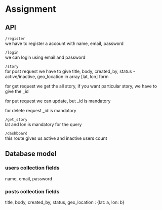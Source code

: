 # Assignment
## API
`/register`<br>
we have to register a account with name, email, password

`/login`<br>
we can login using email and password

`/story`<br>
for post request we have to give title, body, created_by, status - active/inactive, geo_location in array [lat, lon] form<br>

for get request we get the all story, if you want particular story, we have to give the _id<br>

for put request we can update, but _id is mandatory<br>

for delete request _id is mandatory<br>

`/get_story`<br>
lat and lon is mandatory for the query<br>

`/dashboard`<br>
this route gives us active and inactive users count<br>

## Database model
### users collection fields
name, email, password<br>

### posts collection fields
title, body, created_by, status, geo_location : {lat: a, lon: b}

